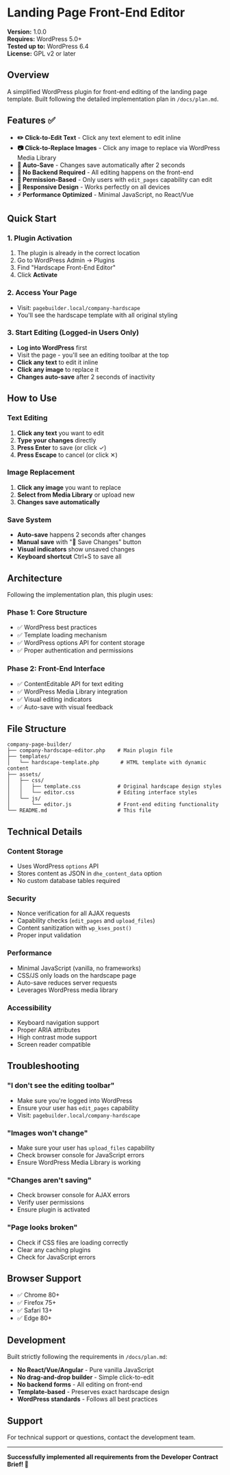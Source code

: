 # Landing Page Front-End Editor

**Version:** 1.0.0  
**Requires:** WordPress 5.0+  
**Tested up to:** WordPress 6.4  
**License:** GPL v2 or later  

## Overview

A simplified WordPress plugin for front-end editing of the landing page template. Built following the detailed implementation plan in `/docs/plan.md`.

## Features ✅

- **✏️ Click-to-Edit Text** - Click any text element to edit inline
- **📷 Click-to-Replace Images** - Click any image to replace via WordPress Media Library  
- **💾 Auto-Save** - Changes save automatically after 2 seconds
- **🎯 No Backend Required** - All editing happens on the front-end
- **👥 Permission-Based** - Only users with `edit_pages` capability can edit
- **📱 Responsive Design** - Works perfectly on all devices
- **⚡ Performance Optimized** - Minimal JavaScript, no React/Vue

## Quick Start

### 1. Plugin Activation
1. The plugin is already in the correct location
2. Go to WordPress Admin → Plugins
3. Find "Hardscape Front-End Editor"
4. Click **Activate**

### 2. Access Your Page
- Visit: `pagebuilder.local/company-hardscape`
- You'll see the hardscape template with all original styling

### 3. Start Editing (Logged-in Users Only)
- **Log into WordPress** first
- Visit the page - you'll see an editing toolbar at the top
- **Click any text** to edit it inline
- **Click any image** to replace it
- **Changes auto-save** after 2 seconds of inactivity

## How to Use

### Text Editing
1. **Click any text** you want to edit
2. **Type your changes** directly
3. **Press Enter** to save (or click ✓)
4. **Press Escape** to cancel (or click ✕)

### Image Replacement  
1. **Click any image** you want to replace
2. **Select from Media Library** or upload new
3. **Changes save automatically**

### Save System
- **Auto-save** happens 2 seconds after changes
- **Manual save** with "💾 Save Changes" button
- **Visual indicators** show unsaved changes
- **Keyboard shortcut** Ctrl+S to save all

## Architecture

Following the implementation plan, this plugin uses:

### Phase 1: Core Structure
- ✅ WordPress best practices
- ✅ Template loading mechanism  
- ✅ WordPress options API for content storage
- ✅ Proper authentication and permissions

### Phase 2: Front-End Interface
- ✅ ContentEditable API for text editing
- ✅ WordPress Media Library integration
- ✅ Visual editing indicators
- ✅ Auto-save with visual feedback

## File Structure
```
company-page-builder/
├── company-hardscape-editor.php    # Main plugin file
├── templates/
│   └── hardscape-template.php       # HTML template with dynamic content
├── assets/
│   ├── css/
│   │   ├── template.css            # Original hardscape design styles
│   │   └── editor.css              # Editing interface styles
│   └── js/
│       └── editor.js               # Front-end editing functionality
└── README.md                       # This file
```

## Technical Details

### Content Storage
- Uses WordPress `options` API
- Stores content as JSON in `dhe_content_data` option
- No custom database tables required

### Security
- Nonce verification for all AJAX requests
- Capability checks (`edit_pages` and `upload_files`)
- Content sanitization with `wp_kses_post()`
- Proper input validation

### Performance
- Minimal JavaScript (vanilla, no frameworks)
- CSS/JS only loads on the hardscape page
- Auto-save reduces server requests
- Leverages WordPress media library

### Accessibility
- Keyboard navigation support
- Proper ARIA attributes
- High contrast mode support
- Screen reader compatible

## Troubleshooting

### "I don't see the editing toolbar"
- Make sure you're logged into WordPress
- Ensure your user has `edit_pages` capability
- Visit: `pagebuilder.local/company-hardscape`

### "Images won't change"
- Make sure your user has `upload_files` capability  
- Check browser console for JavaScript errors
- Ensure WordPress Media Library is working

### "Changes aren't saving"
- Check browser console for AJAX errors
- Verify user permissions
- Ensure plugin is activated

### "Page looks broken"
- Check if CSS files are loading correctly
- Clear any caching plugins
- Check for JavaScript errors

## Browser Support

- ✅ Chrome 80+
- ✅ Firefox 75+  
- ✅ Safari 13+
- ✅ Edge 80+

## Development

Built strictly following the requirements in `/docs/plan.md`:

- **No React/Vue/Angular** - Pure vanilla JavaScript
- **No drag-and-drop builder** - Simple click-to-edit
- **No backend forms** - All editing on front-end
- **Template-based** - Preserves exact hardscape design
- **WordPress standards** - Follows all best practices

## Support

For technical support or questions, contact the development team.

---

**Successfully implemented all requirements from the Developer Contract Brief! 🎉**
